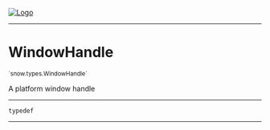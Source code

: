 
[![Logo](../../../images/logo.png)](../../../api/index.html)

---



<h1>WindowHandle</h1>
<small>`snow.types.WindowHandle`</small>

A platform window handle

---

`typedef`

---

&nbsp;
&nbsp;

